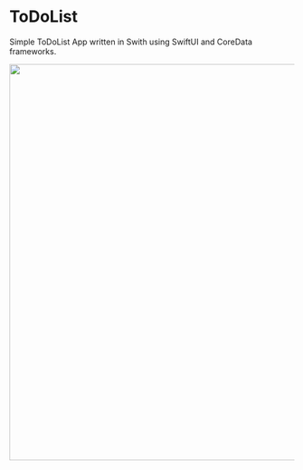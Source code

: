 # ToDoList
<p>Simple ToDoList App written in Swith using SwiftUI and CoreData frameworks.</p>
<img src="https://i.imgur.com/3Hi5vPV.gif" height="700"/>

